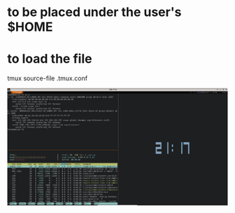 # to be placed under the user's $HOME
# to load the file
tmux source-file .tmux.conf

![](demo.png)
